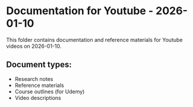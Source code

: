 # Documentation for Youtube - 2026-01-10

This folder contains documentation and reference materials for Youtube videos on 2026-01-10.

## Document types:
- Research notes
- Reference materials
- Course outlines (for Udemy)
- Video descriptions
